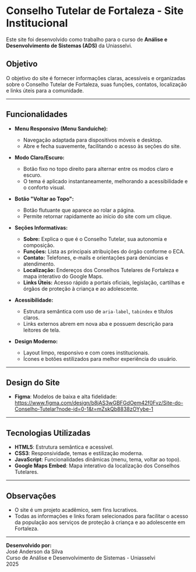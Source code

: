 # Conselho Tutelar de Fortaleza - Site Institucional

Este site foi desenvolvido como trabalho para o curso de **Análise e Desenvolvimento de Sistemas (ADS)** da Uniasselvi.

## Objetivo

O objetivo do site é fornecer informações claras, acessíveis e organizadas sobre o Conselho Tutelar de Fortaleza, suas funções, contatos, localização e links úteis para a comunidade.

---

## Funcionalidades

- **Menu Responsivo (Menu Sanduíche):**
  - Navegação adaptada para dispositivos móveis e desktop.
  - Abre e fecha suavemente, facilitando o acesso às seções do site.

- **Modo Claro/Escuro:**
  - Botão fixo no topo direito para alternar entre os modos claro e escuro.
  - O tema é aplicado instantaneamente, melhorando a acessibilidade e o conforto visual.

- **Botão "Voltar ao Topo":**
  - Botão flutuante que aparece ao rolar a página.
  - Permite retornar rapidamente ao início do site com um clique.

- **Seções Informativas:**
  - **Sobre:** Explica o que é o Conselho Tutelar, sua autonomia e composição.
  - **Funções:** Lista as principais atribuições do órgão conforme o ECA.
  - **Contato:** Telefones, e-mails e orientações para denúncias e atendimento.
  - **Localização:** Endereços dos Conselhos Tutelares de Fortaleza e mapa interativo do Google Maps.
  - **Links Úteis:** Acesso rápido a portais oficiais, legislação, cartilhas e órgãos de proteção à criança e ao adolescente.

- **Acessibilidade:**
  - Estrutura semântica com uso de `aria-label`, `tabindex` e títulos claros.
  - Links externos abrem em nova aba e possuem descrição para leitores de tela.

- **Design Moderno:**
  - Layout limpo, responsivo e com cores institucionais.
  - Ícones e botões estilizados para melhor experiência do usuário.

---

## Design do Site

- **Figma**: Modelos de baixa e alta fidelidade: https://www.figma.com/design/b8jAS3wGBFGdOem42f0Fvz/Site-do-Conselho-Tutelar?node-id=0-1&t=mZskQb8838zOYybe-1

---

## Tecnologias Utilizadas

- **HTML5**: Estrutura semântica e acessível.
- **CSS3**: Responsividade, temas e estilização moderna.
- **JavaScript**: Funcionalidades dinâmicas (menu, tema, voltar ao topo).
- **Google Maps Embed**: Mapa interativo da localização dos Conselhos Tutelares.

---

## Observações

- O site é um projeto acadêmico, sem fins lucrativos.
- Todas as informações e links foram selecionados para facilitar o acesso da população aos serviços de proteção à criança e ao adolescente em Fortaleza.

---

**Desenvolvido por:**  
José Anderson da Silva  
Curso de Análise e Desenvolvimento de Sistemas -  Uniasselvi  
2025
